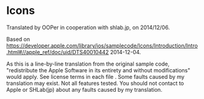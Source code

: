 # Icons

Translated by OOPer in cooperation with shlab.jp, on 2014/12/06.

Based on
<https://developer.apple.com/library/ios/samplecode/Icons/Introduction/Intro.html#//apple_ref/doc/uid/DTS40010442>
2014-12-04.

As this is a line-by-line translation from the original sample code, "redistribute the Apple Software in its entirety and without modifications" would apply. See license terms in each file .
Some faults caused by my translation may exist. Not all features tested.
You should not contact to Apple or SHLab(jp) about any faults caused by my translation.
